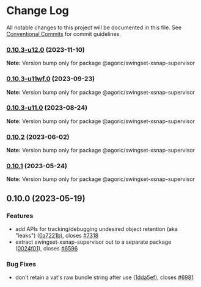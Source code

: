 # Change Log

All notable changes to this project will be documented in this file.
See [Conventional Commits](https://conventionalcommits.org) for commit guidelines.

### [0.10.3-u12.0](https://github.com/Agoric/agoric-sdk/compare/@agoric/swingset-xsnap-supervisor@0.10.3-u11wf.0...@agoric/swingset-xsnap-supervisor@0.10.3-u12.0) (2023-11-10)

**Note:** Version bump only for package @agoric/swingset-xsnap-supervisor





### [0.10.3-u11wf.0](https://github.com/Agoric/agoric-sdk/compare/@agoric/swingset-xsnap-supervisor@0.10.3-u11.0...@agoric/swingset-xsnap-supervisor@0.10.3-u11wf.0) (2023-09-23)

**Note:** Version bump only for package @agoric/swingset-xsnap-supervisor





### [0.10.3-u11.0](https://github.com/Agoric/agoric-sdk/compare/@agoric/swingset-xsnap-supervisor@0.10.2...@agoric/swingset-xsnap-supervisor@0.10.3-u11.0) (2023-08-24)

**Note:** Version bump only for package @agoric/swingset-xsnap-supervisor





### [0.10.2](https://github.com/Agoric/agoric-sdk/compare/@agoric/swingset-xsnap-supervisor@0.10.1...@agoric/swingset-xsnap-supervisor@0.10.2) (2023-06-02)

**Note:** Version bump only for package @agoric/swingset-xsnap-supervisor





### [0.10.1](https://github.com/Agoric/agoric-sdk/compare/@agoric/swingset-xsnap-supervisor@0.10.0...@agoric/swingset-xsnap-supervisor@0.10.1) (2023-05-24)

**Note:** Version bump only for package @agoric/swingset-xsnap-supervisor





## 0.10.0 (2023-05-19)


### Features

* add APIs for tracking/debugging undesired object retention (aka "leaks") ([0a7221b](https://github.com/Agoric/agoric-sdk/commit/0a7221b3c04f3b2894c30346fa2ea6fb0130c046)), closes [#7318](https://github.com/Agoric/agoric-sdk/issues/7318)
* extract swingset-xsnap-supervisor out to a separate package ([0024f01](https://github.com/Agoric/agoric-sdk/commit/0024f0128ff658c93468069b6fa5cc3bebfbdc78)), closes [#6596](https://github.com/Agoric/agoric-sdk/issues/6596)


### Bug Fixes

* don't retain a vat's raw bundle string after use ([1dda5ef](https://github.com/Agoric/agoric-sdk/commit/1dda5ef23e8fa624942a580487b3c94595eae5c3)), closes [#6981](https://github.com/Agoric/agoric-sdk/issues/6981)
